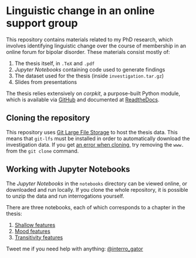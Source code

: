 # Linguistic change in an online support group

This repository contains materials related to my PhD research, which involves identifying linguistic change over the course of membership in an online forum for bipolar disorder. These materials consist mostly of:

1. The thesis itself, in `.TeX` and `.pdf`
2. *Jupyter Notebooks* containing code used to generate findings
3. The dataset used for the thesis (inside `investigation.tar.gz`)
4. Slides from presentations

The thesis relies extensively on *corpkit*, a purpose-built Python module, which is available via [GitHub](https://www.github.com/interrogator/corpkit) and documented at [ReadtheDocs](http://corpkit.readthedocs.io).

## Cloning the repository

This repository uses [Git Large File Storage](https://git-lfs.github.com/) to host the thesis data. This means that `git-lfs` must be installed in order to automatically download the investigation data. If you get [an error when cloning](https://github.com/github/git-lfs/issues/1166), try removing the `www.` from the `git clone` command.

## Working with Jupyter Notebooks

The *Jupyter Notebooks* in the `notebooks` directory can be viewed online, or downloaded and run locally. If you clone the whole repository, it is possible to unzip the data and run interrogations yourself.

There are three notebooks, each of which corresponds to a chapter in the thesis:

1. [Shallow features](https://github.com/interrogator/thesis/blob/master/notebooks/shallow-findings.ipynb)
2. [Mood features](https://github.com/interrogator/thesis/blob/master/notebooks/mood-findings.ipynb)
3. [Transitivity features](https://github.com/interrogator/thesis/blob/master/notebooks/transitivity-findings.ipynb)

Tweet me if you need help with anything: [@interro_gator](https://twitter.com/interro_gator)
